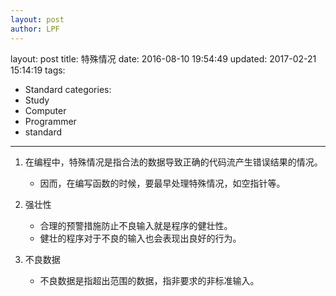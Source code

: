 ```yaml
---
layout: post
author: LPF
---
```

layout: post
title: 特殊情况
date: 2016-08-10 19:54:49
updated: 2017-02-21 15:14:19
tags:
- Standard
categories:
- Study
- Computer
- Programmer
- standard
---

1. 在编程中，特殊情况是指合法的数据导致正确的代码流产生错误结果的情况。
    - 因而，在编写函数的时候，要最早处理特殊情况，如空指针等。
 
2. 强壮性
    - 合理的预警措施防止不良输入就是程序的健壮性。
    - 健壮的程序对于不良的输入也会表现出良好的行为。
 
3. 不良数据
    - 不良数据是指超出范围的数据，指非要求的非标准输入。